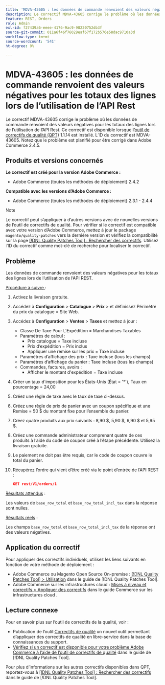 ```yaml
---
title: 'MDVA-43605 : les données de commande renvoient des valeurs négatives pour les totaux des lignes lors de l’utilisation de l’API Rest'
description: Le correctif MDVA-43605 corrige le problème où les données de commande renvoient des valeurs négatives pour les totaux des lignes lors de l’utilisation de l’API Rest. Ce correctif est disponible lorsque l’[Outil de correctifs de la qualité (QPT)](https://experienceleague.adobe.com/en/docs/commerce-operations/tools/quality-patches-tool/quality-patches-tool-to-self-serve-quality-patches) 1.1.14 est installé. L’ID du correctif est MDVA-43605. Notez que le problème est planifié pour être corrigé dans Adobe Commerce 2.4.5.
feature: REST, Orders
role: Admin
exl-id: f27439a6-eeee-4176-9ac9-98220752db3f
source-git-commit: 011a6f46f76029eaf67f172b576e58dac9710a3d
workflow-type: tm+mt
source-wordcount: '541'
ht-degree: 0%

---
```


# MDVA-43605 : les données de commande renvoient des valeurs négatives pour les totaux des lignes lors de l’utilisation de l’API Rest

Le correctif MDVA-43605 corrige le problème où les données de commande renvoient des valeurs négatives pour les totaux des lignes lors de l’utilisation de l’API Rest. Ce correctif est disponible lorsque l’[outil de correctifs de qualité (QPT)](https://experienceleague.adobe.com/en/docs/commerce-operations/tools/quality-patches-tool/quality-patches-tool-to-self-serve-quality-patches) 1.1.14 est installé. L’ID du correctif est MDVA-43605. Notez que le problème est planifié pour être corrigé dans Adobe Commerce 2.4.5.

## Produits et versions concernés

**Le correctif est créé pour la version Adobe Commerce :**

* Adobe Commerce (toutes les méthodes de déploiement) 2.4.2

**Compatible avec les versions d’Adobe Commerce :**

* Adobe Commerce (toutes les méthodes de déploiement) 2.3.1 - 2.4.4

>[!NOTE]
>
>Le correctif peut s’appliquer à d’autres versions avec de nouvelles versions de l’outil de correctifs de qualité. Pour vérifier si le correctif est compatible avec votre version d’Adobe Commerce, mettez à jour le package `magento/quality-patches` vers la dernière version et vérifiez la compatibilité sur la page [[!DNL Quality Patches Tool] : Rechercher des correctifs](https://experienceleague.adobe.com/en/docs/commerce-operations/tools/quality-patches-tool/quality-patches-tool-to-self-serve-quality-patches). Utilisez l’ID du correctif comme mot-clé de recherche pour localiser le correctif.

## Problème

Les données de commande renvoient des valeurs négatives pour les totaux des lignes lors de l’utilisation de l’API REST.

<u>Procédure à suivre </u> :

1. Activez la livraison gratuite.
1. Accédez à **Configuration** > **Catalogue** > **Prix** > et définissez Périmètre du prix du catalogue = Site Web.
1. Accédez à **Configuration** > **Ventes** > **Taxes** et mettez à jour :
   * Classe De Taxe Pour L&#39;Expédition = Marchandises Taxables
   * Paramètres de calcul :
      * Prix catalogue = Taxe incluse
      * Prix d’expédition = Prix inclus
      * Appliquer une remise sur les prix = Taxe incluse
   * Paramètres d’affichage des prix : Taxe incluse (tous les champs)
   * Paramètres d’affichage du panier : Taxe incluse (tous les champs)
   * Commandes, factures, avoirs :
      * Afficher le montant d&#39;expédition = Taxe incluse
1. Créer un taux d&#39;imposition pour les États-Unis (État = &#39;*&#39;), Taux en pourcentage = 24,00
1. Créez une règle de taxe avec le taux de taxe ci-dessus.
1. Créez une règle de prix de panier avec un coupon spécifique et une Remise = 50 $ du montant fixe pour l’ensemble du panier.
1. Créez quatre produits aux prix suivants : 8,90 $, 5,90 $, 6,90 $ et 5,95 $.
1. Créez une commande administrateur comprenant quatre de ces produits à l’aide du code de coupon créé à l’étape précédente. Utilisez la livraison gratuite.
1. Le paiement ne doit pas être requis, car le code de coupon couvre le total du panier.
1. Récupérez l’ordre qui vient d’être créé via le point d’entrée de l’API REST :

   ```json
   GET rest/V1/orders/1
   ```

<u>Résultats attendus</u> :

Les valeurs de `base_row_total` et `base_row_total_incl_tax` dans la réponse sont nulles.

<u>Résultats réels</u> :

Les champs `base_row_total` et `base_row_total_incl_tax` de la réponse ont des valeurs négatives.

## Application du correctif

Pour appliquer des correctifs individuels, utilisez les liens suivants en fonction de votre méthode de déploiement :

* Adobe Commerce ou Magento Open Source On-premise : [[!DNL Quality Patches Tool] > Utilisation](/help/tools/quality-patches-tool/usage.md) dans le guide de [!DNL Quality Patches Tool].
* Adobe Commerce sur les infrastructures cloud : [Mises à niveau et correctifs > Appliquer des correctifs](https://experienceleague.adobe.com/docs/commerce-cloud-service/user-guide/develop/upgrade/apply-patches.html) dans le guide Commerce sur les infrastructures cloud .

## Lecture connexe

Pour en savoir plus sur l’outil de correctifs de la qualité, voir :

* Publication de l’outil [Correctifs de qualité](https://experienceleague.adobe.com/en/docs/commerce-operations/tools/quality-patches-tool/quality-patches-tool-to-self-serve-quality-patches) un nouvel outil permettant d’appliquer des correctifs de qualité en libre-service dans la base de connaissances du support.
* [Vérifiez si un correctif est disponible pour votre problème Adobe Commerce à l’aide de l’outil de correctifs de qualité](/help/tools/quality-patches-tool/patches-available-in-qpt/check-patch-for-magento-issue-with-magento-quality-patches.md) dans le guide de [!DNL Quality Patches Tool].

Pour plus d’informations sur les autres correctifs disponibles dans QPT, reportez-vous à [[!DNL Quality Patches Tool] : Rechercher des correctifs](https://experienceleague.adobe.com/tools/commerce-quality-patches/index.html) dans le guide de [!DNL Quality Patches Tool].
